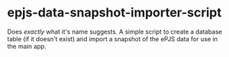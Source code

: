 # epjs-data-snapshot-importer-script
Does *exactly* what it's name suggests. A simple script to create a database table (if it doesn't exist) and import a snapshot of the ePJS data for use in the main app.
